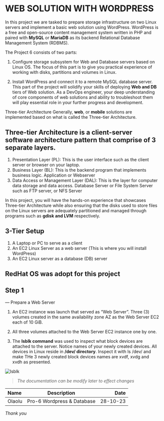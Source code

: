 # WEB SOLUTION WITH WORDPRESS
In this project we are tasked to prepare storage infrastructure on two Linux servers and implement a basic web solution using WordPress. WordPress is a free and open-source content management system written in PHP and paired with **MySQL** or **MariaDB** as its backend Relational Database Management System (RDBMS).

The Project 6 consists of two parts:

1. Configure storage subsystem for Web and Database servers based on Linux OS. The focus of this part is to give you practical experience of working with disks, partitions and volumes in Linux.

2. Install WordPress and connect it to a remote MySQL database server. This part of the project will solidify your skills of deploying **Web and DB** tiers of Web solution.
As a DevOps engineer, your deep understanding of core components of web solutions and ability to troubleshoot them will play essential role in your further progress and development.

Three-tier Architecture
Generally, **web**, or **mobile** solutions are implemented based on what is called the Three-tier Architecture.

## Three-tier Architecture is a client-server software architecture pattern that comprise of 3 separate layers.

1. Presentation Layer (PL): This is the user interface such as the client server or browser on your laptop.
2. Business Layer (BL): This is the backend program that implements business logic. Application or Webserver
3. Data Access or Management Layer (DAL): This is the layer for computer data storage and data access. Database Server or File System Server such as FTP server, or NFS Server

In this project, you will have the hands-on experience that showcases Three-tier Architecture while also ensuring that the disks used to store files on the Linux servers are adequately partitioned and managed through programs such as **gdisk and LVM** respectively.

## 3-Tier Setup
1. A Laptop or PC to serve as a client
2. An EC2 Linux Server as a web server (This is where you will install WordPress)
3. An EC2 Linux server as a database (DB) server

## RedHat OS was adopt for this project

## Step 1       
— Prepare a Web Server

1. An EC2 instance was launch that served as “Web Server”. Three (3) volumes created in the same availability zone AZ as the Web Server EC2 each of 10 GiB.

2. All three volumes attached to the Web Server EC2 instance one by one.

3. The **lsblk command** was used to inspect what block devices are attached to the server. Notice names of your newly created devices. All devices in Linux reside in **/dev/ directory**. Inspect it with ls /dev/ and make THe 3 newly created block devices names are xvdf, xvdg and xvdh as presented.

![lsblk](./Images/sudo-lsblk)




> *The documentation can be modify later to effect changes*

| Name | Description | Date |
|:---  |    :----:   |  ---:| 
|Olaolu| Pro-6 Wordpress & Database  |28-10-23| 

*Thank you*
